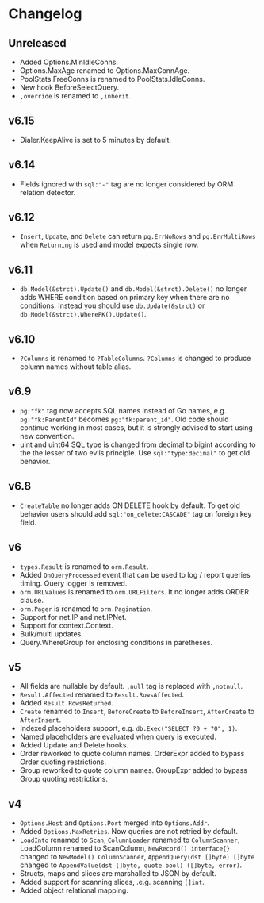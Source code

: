 # Changelog

## Unreleased

- Added Options.MinIdleConns.
- Options.MaxAge renamed to Options.MaxConnAge.
- PoolStats.FreeConns is renamed to PoolStats.IdleConns.
- New hook BeforeSelectQuery.
- `,override` is renamed to `,inherit`.

## v6.15

- Dialer.KeepAlive is set to 5 minutes by default.

## v6.14

- Fields ignored with `sql:"-"` tag are no longer considered by ORM relation detector.

## v6.12

- `Insert`, `Update`, and `Delete` can return `pg.ErrNoRows` and `pg.ErrMultiRows` when `Returning` is used and model expects single row.

## v6.11

- `db.Model(&strct).Update()` and `db.Model(&strct).Delete()` no longer adds WHERE condition based on primary key when there are no conditions. Instead you should use `db.Update(&strct)` or `db.Model(&strct).WherePK().Update()`.

## v6.10

- `?Columns` is renamed to `?TableColumns`. `?Columns` is changed to produce column names without table alias.

## v6.9

- `pg:"fk"` tag now accepts SQL names instead of Go names, e.g. `pg:"fk:ParentId"` becomes `pg:"fk:parent_id"`. Old code should continue working in most cases, but it is strongly advised to start using new convention.
- uint and uint64 SQL type is changed from decimal to bigint according to the the lesser of two evils principle. Use `sql:"type:decimal"` to get old behavior.

## v6.8

- `CreateTable` no longer adds ON DELETE hook by default. To get old behavior users should add `sql:"on_delete:CASCADE"` tag on foreign key field.

## v6

 - `types.Result` is renamed to `orm.Result`.
 - Added `OnQueryProcessed` event that can be used to log / report queries timing. Query logger is removed.
 - `orm.URLValues` is renamed to `orm.URLFilters`. It no longer adds ORDER clause.
 - `orm.Pager` is renamed to `orm.Pagination`.
 - Support for net.IP and net.IPNet.
 - Support for context.Context.
 - Bulk/multi updates.
 - Query.WhereGroup for enclosing conditions in paretheses.

## v5

 - All fields are nullable by default. `,null` tag is replaced with `,notnull`.
 - `Result.Affected` renamed to `Result.RowsAffected`.
 - Added `Result.RowsReturned`.
 - `Create` renamed to `Insert`, `BeforeCreate` to `BeforeInsert`, `AfterCreate` to `AfterInsert`.
 - Indexed placeholders support, e.g. `db.Exec("SELECT ?0 + ?0", 1)`.
 - Named placeholders are evaluated when query is executed.
 - Added Update and Delete hooks.
 - Order reworked to quote column names. OrderExpr added to bypass Order quoting restrictions.
 - Group reworked to quote column names. GroupExpr added to bypass Group quoting restrictions.

## v4

 - `Options.Host` and `Options.Port` merged into `Options.Addr`.
 - Added `Options.MaxRetries`. Now queries are not retried by default.
 - `LoadInto` renamed to `Scan`, `ColumnLoader` renamed to `ColumnScanner`, LoadColumn renamed to ScanColumn, `NewRecord() interface{}` changed to `NewModel() ColumnScanner`, `AppendQuery(dst []byte) []byte` changed to `AppendValue(dst []byte, quote bool) ([]byte, error)`.
 - Structs, maps and slices are marshalled to JSON by default.
 - Added support for scanning slices, .e.g. scanning `[]int`.
 - Added object relational mapping.
